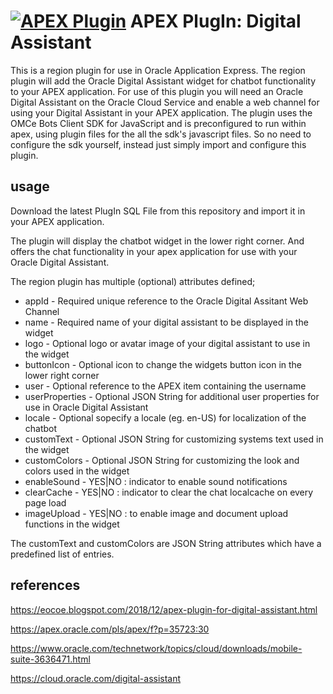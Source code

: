 [![APEX Plugin](https://cdn.rawgit.com/Dani3lSun/apex-github-badges/b7e95341/badges/apex-plugin-badge.svg)](<LINK>)
APEX PlugIn: Digital Assistant
=========================

This is a region plugin for use in Oracle Application Express. The region plugin will add the Oracle Digital Assistant widget for chatbot functionality to your APEX application. For use of this plugin you will need an Oracle Digital Assistant on the Oracle Cloud Service and enable a web channel for using your Digital Assistant in your APEX application. The plugin uses the OMCe Bots Client SDK for JavaScript and is preconfigured to run within apex, using plugin files for the all the sdk's javascript files. So no need to configure the sdk yourself, instead just simply import and configure this plugin.

## usage
Download the latest PlugIn SQL File from this repository and import it in your APEX application.

The plugin will display the chatbot widget in the lower right corner. And offers the chat functionality in your apex application for use with your Oracle Digital Assistant. 

The region plugin has multiple (optional) attributes defined;

* appId - Required unique reference to the Oracle Digital Assitant Web Channel
* name - Required name of your digital assistant to be displayed in the widget
* logo - Optional logo or avatar image of your digital assistant to use in the widget
* buttonIcon - Optional icon to change the widgets button icon in the lower right corner
* user - Optional reference to the APEX item containing the username
* userProperties - Optional JSON String for additional user properties for use in Oracle Digital Assistant
* locale - Optional sopecify a locale (eg. en-US) for localization of the chatbot
* customText - Optional JSON String for customizing systems text used in the widget
* customColors - Optional JSON String for customizing the look and colors used in the widget
* enableSound - YES|NO : indicator to enable sound notifications
* clearCache - YES|NO : indicator to clear the chat localcache on every page load
* imageUpload - YES|NO : to enable image and document upload functions in the widget

The customText and customColors are JSON String attributes which have a predefined list of entries. 

## references

https://eocoe.blogspot.com/2018/12/apex-plugin-for-digital-assistant.html

https://apex.oracle.com/pls/apex/f?p=35723:30

https://www.oracle.com/technetwork/topics/cloud/downloads/mobile-suite-3636471.html

https://cloud.oracle.com/digital-assistant
